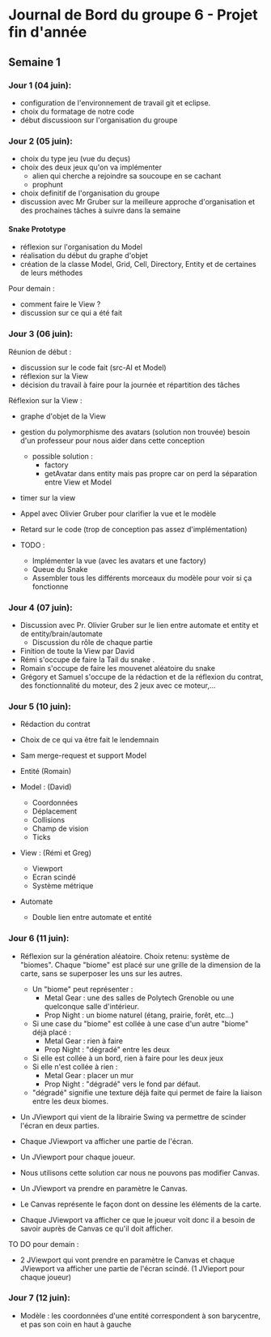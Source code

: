 # Journal de Bord du groupe 6 - Projet fin d'année
## Semaine 1

### Jour 1 (04 juin):

- configuration de l'environnement de travail git et eclipse.
- choix du formatage de notre code 
- début discussioon sur l'organisation du groupe

### Jour 2 (05 juin):

- choix du type jeu  (vue du deçus)
- choix des deux jeux qu'on va implémenter 
    - alien qui cherche a rejoindre sa soucoupe en se cachant 
    - prophunt 
- choix definitif de l'organisation du groupe 
- discussion avec Mr Gruber sur la meilleure approche d'organisation et des prochaines tâches à suivre dans la semaine

#### Snake Prototype 

- réflexion sur l'organisation du Model 
- réalisation du début du graphe d'objet 
- création de la classe Model, Grid, Cell, Directory, Entity et de certaines de leurs méthodes

Pour demain :

- comment faire le View ?
- discussion sur ce qui a été fait

### Jour 3 (06 juin):

Réunion de début :

- discussion sur le code fait (src-AI et Model)
- réflexion sur la View
- décision du travail à faire pour la journée et répartition des tâches

Réflexion sur la View :

- graphe d'objet de la View
- gestion du polymorphisme des avatars (solution non trouvée) besoin d'un professeur pour nous aider dans cette conception 
    - possible solution : 
        - factory 
        - getAvatar dans entity mais pas propre car on perd la séparation entre View et Model 
- timer sur la view 

- Appel avec Olivier Gruber pour clarifier la vue et le modèle 
- Retard sur le code (trop de conception pas assez d'implémentation) 
- TODO :
    - Implémenter la vue (avec les avatars et une factory)
    - Queue du Snake
    - Assembler tous les différents morceaux du modèle pour voir si ça fonctionne

### Jour 4 (07 juin):

- Discussion avec Pr. Olivier Gruber sur le lien entre automate et entity et de entity/brain/automate 
    - Discussion du rôle de chaque partie 
- Finition de toute la View par David 
- Rémi s'occupe de faire la Tail du snake .
- Romain s'occupe de faire les mouvenet aléatoire du snake 
- Grégory et Samuel s'occupe de la rédaction et de la réflexion du contrat, des fonctionnalité du moteur, des 2 jeux avec ce moteur,...

### Jour 5 (10 juin):

- Rédaction du contrat 
- Choix de ce qui va être fait le lendemnain 


- Sam merge-request et support Model
- Entité (Romain)
- Model : (David)
    - Coordonnées
    - Déplacement 
    - Collisions
    - Champ de vision 
    - Ticks
- View : (Rémi et Greg)
    - Viewport
    - Ecran scindé 
    - Système métrique 
- Automate 
    - Double lien entre automate et entité 


### Jour 6 (11 juin):

- Réflexion sur la génération aléatoire. Choix retenu: système de "biomes". Chaque "biome" est placé sur une grille de la dimension de la carte, sans se superposer les uns sur les autres.
    - Un "biome" peut représenter :
        - Metal Gear : une des salles de Polytech Grenoble ou une quelconque salle d'intérieur.
        - Prop Night : un biome naturel (étang, prairie, forêt, etc...)
    - Si une case du "biome" est collée à une case d'un autre "biome" déjà placé :
        - Metal Gear : rien à faire
        - Prop Night : "dégradé" entre les deux
    - Si elle est collée à un bord, rien à faire pour les deux jeux
    - Si elle n'est collée à rien :
        - Metal Gear : placer un mur
        - Prop Night : "dégradé" vers le fond par défaut.
    - "dégradé" signifie une texture déjà faite qui permet de faire la liaison entre les deux biomes.

- Un JViewport qui vient de la librairie Swing va permettre de scinder l'écran en deux parties.
- Chaque JViewport va afficher une partie de l'écran.
- Un JViewport pour chaque joueur.
- Nous utilisons cette solution car nous ne pouvons pas modifier Canvas.
- Un JViewport va prendre en paramètre le Canvas.
- Le Canvas représente le façon dont on dessine les éléments de la carte.
- Chaque JViewport va afficher ce que le joueur voit donc il a besoin de savoir auprès de Canvas ce qu'il doit afficher.

TO DO pour demain :
- 2 JViewport qui vont prendre en paramètre le Canvas et chaque JViewport va afficher une partie de l'écran scindé. (1 JVieport pour chaque joueur)


### Jour 7 (12 juin):

- Modèle : les coordonnées d'une entité correspondent à son barycentre, et pas son coin en haut à gauche
